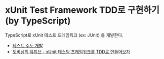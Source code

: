 # xUnit Test Framework TDD로 구현하기 (by TypeScript)

TypeScript로 xUnit 테스트 프레임워크 (ex: JUnit) 를 개발한다.


* [테스트 주도 개발](https://www.kyobobook.co.kr/product/detailViewKor.laf?mallGb=KOR&ejkGb=KOR&barcode=9788966261024)
* [토비님의 유튜브 - xUnit 테스팅 프레임워크를 TDD로 만들어보자](https://www.youtube.com/watch?v=tdKFZcZSJmg)